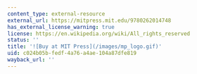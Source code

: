 ```yaml
---
content_type: external-resource
external_url: https://mitpress.mit.edu/9780262014748
has_external_license_warning: true
license: https://en.wikipedia.org/wiki/All_rights_reserved
status: ''
title: '![Buy at MIT Press](/images/mp_logo.gif)'
uid: c024b05b-fedf-4a76-a4ae-104a87dfe819
wayback_url: ''
---
```

